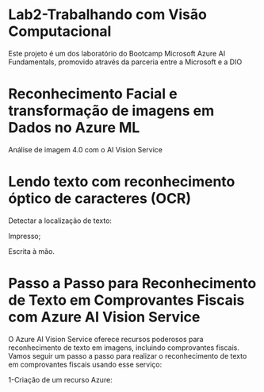 # Lab2-Trabalhando com Visão Computacional

Este projeto é um dos laboratório do Bootcamp Microsoft Azure AI Fundamentals, promovido através da parceria entre a Microsoft e a DIO

# Reconhecimento Facial e transformação de imagens em Dados no Azure ML

Análise de imagem 4.0 com o AI Vision Service

# Lendo texto com reconhecimento óptico de caracteres (OCR)

Detectar a localização de texto:

Impresso;

Escrita à mão.

# Passo a Passo para Reconhecimento de Texto em Comprovantes Fiscais com Azure AI Vision Service

O Azure AI Vision Service oferece recursos poderosos para reconhecimento de texto em imagens, incluindo comprovantes fiscais. Vamos seguir um passo a passo para realizar o reconhecimento de texto em comprovantes fiscais usando esse serviço:

1-Criação de um recurso Azure:
